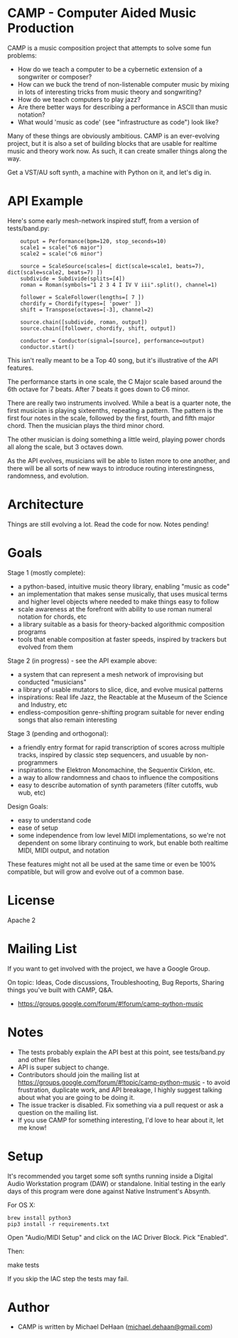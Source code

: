 CAMP - Computer Aided Music Production
======================================

CAMP is a music composition project that attempts to solve some fun problems:

   * How do we teach a computer to be a cybernetic extension of a songwriter or composer?
   * How can we buck the trend of non-listenable computer music by mixing in lots of interesting tricks from music theory and songwriting?
   * How do we teach computers to play jazz?
   * Are there better ways for describing a performance in ASCII than music notation?
   * What would 'music as code' (see "infrastructure as code") look like?

Many of these things are obviously ambitious.  CAMP is an ever-evolving project, but it is also a set of building blocks that are usable for realtime music and theory work now.
As such, it can create smaller things along the way.

Get a VST/AU soft synth, a machine with Python on it, and let's dig in.

API Example
===========

Here's some early mesh-network inspired stuff, from a version of tests/band.py:

        output = Performance(bpm=120, stop_seconds=10)
        scale1 = scale("c6 major")
        scale2 = scale("c6 minor")

        source = ScaleSource(scales=[ dict(scale=scale1, beats=7), dict(scale=scale2, beats=7) ])
        subdivide = Subdivide(splits=[4])
        roman = Roman(symbols="1 2 3 4 I IV V iii".split(), channel=1)

        follower = ScaleFollower(lengths=[ 7 ])
        chordify = Chordify(types=[ 'power' ])
        shift = Transpose(octaves=[-3], channel=2)

        source.chain([subdivide, roman, output])
        source.chain([follower, chordify, shift, output])

        conductor = Conductor(signal=[source], performance=output)
        conductor.start()

This isn't really meant to be a Top 40 song, but it's illustrative of the API features.

The performance starts in one scale, the C Major scale based around the 6th octave for 7 beats.  After 7 beats
it goes down to C6 minor.

There are really two instruments involved.  While a beat is a quarter note, the first musician is playing sixteenths, repeating
a pattern.  The pattern is the first four notes in the scale, followed by the first, fourth, and fifth major chord.  Then the
musician plays the third minor chord.

The other musician is doing something a little weird, playing power chords all along the scale, but 3 octaves down.

As the API evolves, musicians will be able to listen more to one another, and there will be all sorts of new ways to introduce
routing interestingness, randomness, and evolution.

Architecture
============

Things are still evolving a lot.  Read the code for now.  Notes pending!

Goals
=====

Stage 1 (mostly complete):

   * a python-based, intuitive music theory library, enabling "music as code"
   * an implementation that makes sense musically, that uses musical terms and  higher level objects where needed to make things easy to follow
   * scale awareness at the forefront with ability to use roman numeral notation for chords, etc
   * a library suitable as a basis for theory-backed algorithmic composition programs
   * tools that enable composition at faster speeds, inspired by trackers but evolved from them

Stage 2 (in progress) - see the API example above:

   * a system that can represent a mesh network of improvising but conducted "musicians"
   * a library of usable mutators to slice, dice, and evolve musical patterns
   * inspirations: Real life Jazz, the Reactable at the Museum of the Science and Industry, etc
   * endless-composition genre-shifting program  suitable for never ending songs that also remain interesting

Stage 3 (pending and orthogonal):

   * a friendly entry format for rapid transcription of scores across multiple tracks, inspired by classic step sequencers, and usuable by non-programmers
   * inspirations: the Elektron Monomachine, the Sequentix Cirklon, etc.
   * a way to allow randomness and chaos to influence the compositions
   * easy to describe automation of synth parameters (filter cutoffs, wub wub, etc) 

Design Goals:

   * easy to understand code
   * ease of setup
   * some independence from low level MIDI implementations, so we're not dependent on some library continuing to work, but enable both realtime MIDI, MIDI output, and notation

These features might not all be used at the same time or even be 100% compatible, but will grow and evolve out of a common base.

License
=======

Apache 2

Mailing List
============

If you want to get involved with the project, we have a Google Group.

On topic: Ideas, Code discussions, Troubleshooting,  Bug Reports, Sharing things you've built with CAMP, Q&A.

* https://groups.google.com/forum/#!forum/camp-python-music


Notes
=====

   * The tests probably explain the API best at this point, see tests/band.py and other files
   * API is super subject to change.
   * Contributors should join the mailing list at https://groups.google.com/forum/#!topic/camp-python-music - to avoid frustration, duplicate work, and API breakage, I highly suggest talking about what you are going to be doing it.
   * The issue tracker is disabled.  Fix something via a pull request or ask a question on the mailing list.
   * If you use CAMP for something interesting, I'd love to hear about it, let me know!

Setup
=====

It's recommended you target some soft synths running inside a Digital Audio Workstation program (DAW) or standalone.  Initial testing in the early
days of this program were done against Native Instrument's Absynth.

For OS X:

    brew install python3
    pip3 install -r requirements.txt

Open "Audio/MIDI Setup" and click on the IAC Driver Block.  Pick "Enabled".  

Then:
 
   make tests

If you skip the IAC step the tests may fail. 

Author
======

   * CAMP is written by Michael DeHaan (michael.dehaan@gmail.com)

